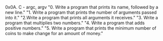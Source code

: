 0x0A. C - argc, argv
"0. Write a program that prints its name, followed by a new line."
"1. Write a program that prints the number of arguments passed into it."
"2.Write a program that prints all arguments it receives."
"3. Write a program that multiplies two numbers."
"4. Write a program that adds positive numbers."
"5. Write a program that prints the minimum number of coins to make change for an amount of money."
